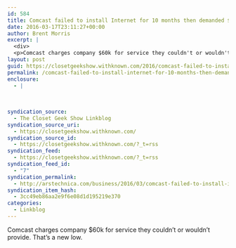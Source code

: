 ```yaml
---
id: 584
title: Comcast failed to install Internet for 10 months then demanded $60,000 in fees | Ars Technica
date: 2016-03-17T23:11:27+00:00
author: Brent Morris
excerpt: |
  <div>
  <p>Comcast charges company $60k for service they couldn't or wouldn't provide. That's a new low.&nbsp;</p></div>
layout: post
guid: https://closetgeekshow.withknown.com/2016/comcast-failed-to-install-internet-for-10-months-then-demanded
permalink: /comcast-failed-to-install-internet-for-10-months-then-demanded-60000-in-fees-ars-technica/
enclosure:
  - |
    
    
    
syndication_source:
  - The Closet Geek Show Linkblog
syndication_source_uri:
  - https://closetgeekshow.withknown.com/
syndication_source_id:
  - https://closetgeekshow.withknown.com/?_t=rss
syndication_feed:
  - https://closetgeekshow.withknown.com/?_t=rss
syndication_feed_id:
  - "7"
syndication_permalink:
  - http://arstechnica.com/business/2016/03/comcast-failed-to-install-internet-for-10-months-then-demanded-60000-in-fees/
syndication_item_hash:
  - 3cc49eb86aa2e9f6e08d1d195219e370
categories:
  - Linkblog
---
```

<div class="known-bookmark">
  <p>
    Comcast charges company $60k for service they couldn&#8217;t or wouldn&#8217;t provide. That&#8217;s a new low. 
  </p>
</div>